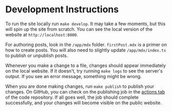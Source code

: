 # Development Instructions

To run the site locally run `make develop`. It may take a few moments, but this
will spin up the site from scratch. You can see the local version of the
website at `http://localhost:8000`.

For authoring posts, look in the `/app/mdx` folder. `firstPost.mdx` is a primer
on how to create posts. You will also need to slightly update
`/app/mdx/index.ts` to publish or unpublish posts.

Whenever you make a change to a file, changes should appear immediately on the
local website. If it doesn't, try running `make logs` to see the server's
output. If you see an error message, something might be wrong.

When you are done making changes, run `make publish` to publish your changes.
On GitHub, you can check on the publishing job in the [actions
tab](https://github.com/jdevries3133/kate_website/actions) of the code
repository. If all goes well, the job should complete successfully, and your
changes will become visible on the public website.
